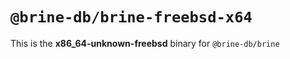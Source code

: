 # `@brine-db/brine-freebsd-x64`

This is the **x86_64-unknown-freebsd** binary for `@brine-db/brine`
